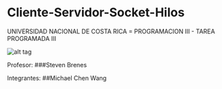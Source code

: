 # Cliente-Servidor-Socket-Hilos
UNIVERSIDAD NACIONAL DE COSTA RICA = PROGRAMACION III - TAREA PROGRAMADA III

![alt tag](http://forthebadge.com/images/badges/built-with-love.svg)

Profesor:
###Steven Brenes

Integrantes:
##Michael Chen Wang